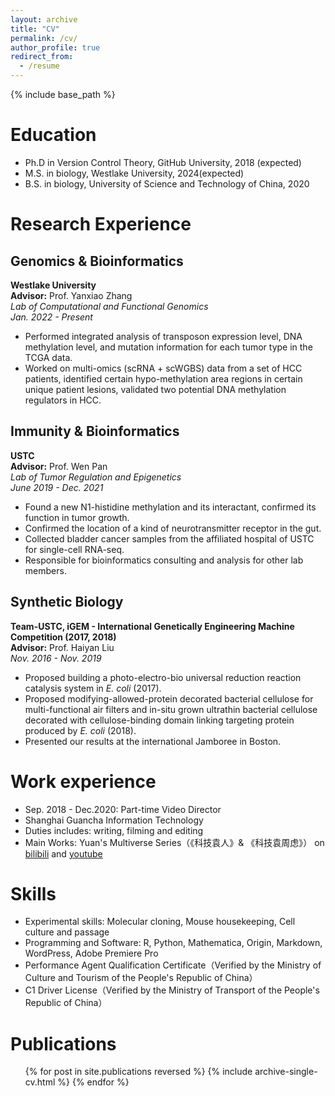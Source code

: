 ```yaml
---
layout: archive
title: "CV"
permalink: /cv/
author_profile: true
redirect_from:
  - /resume
---
```



{% include base_path %}

Education
======
* Ph.D in Version Control Theory, GitHub University, 2018 (expected)
* M.S. in biology, Westlake University, 2024(expected)
* B.S. in biology, University of Science and Technology of China, 2020

Research Experience
======
## Genomics & Bioinformatics  
**Westlake University**  
**Advisor:** Prof. Yanxiao Zhang  
*Lab of Computational and Functional Genomics*  
*Jan. 2022 - Present*  
- Performed integrated analysis of transposon expression level, DNA methylation level, and mutation information for each tumor type in the TCGA data.  
- Worked on multi-omics (scRNA + scWGBS) data from a set of HCC patients, identified certain hypo-methylation area regions in certain unique patient lesions, validated two potential DNA methylation regulators in HCC.  

## Immunity & Bioinformatics  
**USTC**  
**Advisor:** Prof. Wen Pan  
*Lab of Tumor Regulation and Epigenetics*  
*June 2019 - Dec. 2021*  
- Found a new N1-histidine methylation and its interactant, confirmed its function in tumor growth.  
- Confirmed the location of a kind of neurotransmitter receptor in the gut.  
- Collected bladder cancer samples from the affiliated hospital of USTC for single-cell RNA-seq.  
- Responsible for bioinformatics consulting and analysis for other lab members.  

## Synthetic Biology  
**Team-USTC, iGEM - International Genetically Engineering Machine Competition (2017, 2018)**  
**Advisor:** Prof. Haiyan Liu  
*Nov. 2016 - Nov. 2019*  
- Proposed building a photo-electro-bio universal reduction reaction catalysis system in *E. coli* (2017).  
- Proposed modifying-allowed-protein decorated bacterial cellulose for multi-functional air filters and in-situ grown ultrathin bacterial cellulose decorated with cellulose-binding domain linking targeting protein produced by *E. coli* (2018).  
- Presented our results at the international Jamboree in Boston.


Work experience
======
* Sep. 2018 - Dec.2020:  Part-time Video Director
* Shanghai Guancha Information Technology
* Duties includes: writing, filming and editing
* Main Works: Yuan's Multiverse Series（《科技袁人》& 《科技袁周虑》） on <a href="https://space.bilibili.com/419501714" target="_blank" rel="noopener noreferrer">bilibili</a> and <a href="https://www.youtube.com/@TechSignal2023" target="_blank" rel="noopener noreferrer">youtube</a> 

  
Skills
======
* Experimental skills: Molecular cloning,  Mouse housekeeping, Cell culture and passage
* Programming and Software: R, Python, Mathematica, Origin, Markdown, WordPress, Adobe Premiere Pro
* Performance Agent Qualification Certificate（Verified by the Ministry of Culture and Tourism of the People's Republic of China）
* C1 Driver License（Verified by the Ministry of Transport of the People's Republic of China）


Publications
======
  <ul>{% for post in site.publications reversed %}
    {% include archive-single-cv.html %}
  {% endfor %}</ul>

